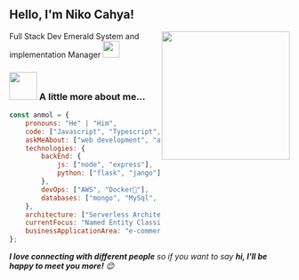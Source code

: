 <h2>Hello, I'm Niko Cahya!</h2>
<img align='right' src="https://media.giphy.com/media/M9gbBd9nbDrOTu1Mqx/giphy.gif" width="230">

</em>Full Stack Dev Emerald System and implementation Manager  <img src="https://media.giphy.com/media/WUlplcMpOCEmTGBtBW/giphy.gif" width="30"> </p>


### <img src="https://media.giphy.com/media/VgCDAzcKvsR6OM0uWg/giphy.gif" width="50"> A little more about me...  

```javascript
const anmol = {
    pronouns: "He" | "Him",
    code: ["Javascript", "Typescript", "Python", "Java","Flutter"],
    askMeAbout: ["web development", "artificial intelligence", "Mobile Developer"],
    technologies: {
        backEnd: {
            js: ["node", "express"],
            python: ["flask", "jango"]
        },
        devOps: ["AWS", "Docker🐳"],
        databases: ["mongo", "MySql", "postgreSQL", "redis"],
    },
    architecture: ["Serverless Architecture", "Progressive web applications", "Single page applications"],
    currentFocus: "Named Entity Classification and Recognition",
    businessApplicationArea: "e-commerce","social media",
};
```

<em><b>I love connecting with different people</b> so if you want to say <b>hi, I'll be happy to meet you more!</b> 😊</em>
